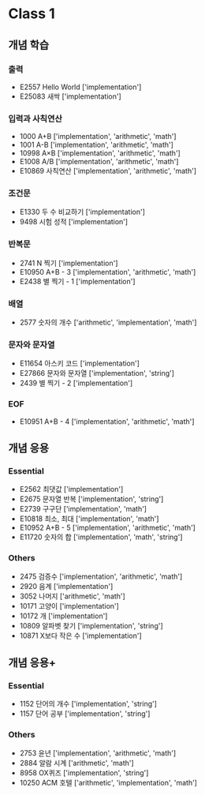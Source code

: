 # Class 1

## 개념 학습

### 출력

- E2557	Hello World					['implementation']
- E25083	새싹					['implementation']

### 입력과 사칙연산

- 1000	A+B					['implementation', 'arithmetic', 'math']
- 1001	A-B					['implementation', 'arithmetic', 'math']
- 10998	A×B					['implementation', 'arithmetic', 'math']
- E1008	A/B					['implementation', 'arithmetic', 'math']
- E10869	사칙연산					['implementation', 'arithmetic', 'math']

### 조건문

- E1330	두 수 비교하기					['implementation']
- 9498	시험 성적					['implementation']

### 반복문

- 2741	N 찍기					['implementation']
- E10950	A+B - 3					['implementation', 'arithmetic', 'math']
- E2438	별 찍기 - 1					['implementation']

### 배열

- 2577	숫자의 개수					['arithmetic', 'implementation', 'math']

### 문자와 문자열

- E11654	아스키 코드					['implementation']
- E27866	문자와 문자열					['implementation', 'string']
- 2439	별 찍기 - 2					['implementation']

### EOF

- E10951	A+B - 4					['implementation', 'arithmetic', 'math']

## 개념 응용

### Essential

- E2562	최댓값					['implementation']
- E2675	문자열 반복					['implementation', 'string']
- E2739	구구단					['implementation', 'math']
- E10818	최소, 최대					['implementation', 'math']
- E10952	A+B - 5					['implementation', 'arithmetic', 'math']
- E11720	숫자의 합					['implementation', 'math', 'string']

### Others

- 2475	검증수					['implementation', 'arithmetic', 'math']
- 2920	음계					['implementation']
- 3052	나머지					['arithmetic', 'math']
- 10171	고양이					['implementation']
- 10172	개					['implementation']
- 10809	알파벳 찾기					['implementation', 'string']
- 10871	X보다 작은 수					['implementation']

## 개념 응용+

### Essential

- 1152	단어의 개수					['implementation', 'string']
- 1157	단어 공부					['implementation', 'string']

### Others

- 2753	윤년					['implementation', 'arithmetic', 'math']
- 2884	알람 시계					['arithmetic', 'math']
- 8958	OX퀴즈					['implementation', 'string']
- 10250	ACM 호텔					['arithmetic', 'implementation', 'math']
